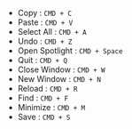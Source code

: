 * Copy : ```CMD + C```
* Paste : ```CMD + V```
* Select All : ```CMD + A```
* Undo : ```CMD + Z```
* Open Spotlight : ```CMD + Space```
* Quit : ```CMD + Q```
* Close Window : ```CMD + W```
* New Window : ```CMD + N```
* Reload : ```CMD + R```
* Find : ```CMD + F```
* Minimize : ```CMD + M```
* Save : ```CMD + S```
